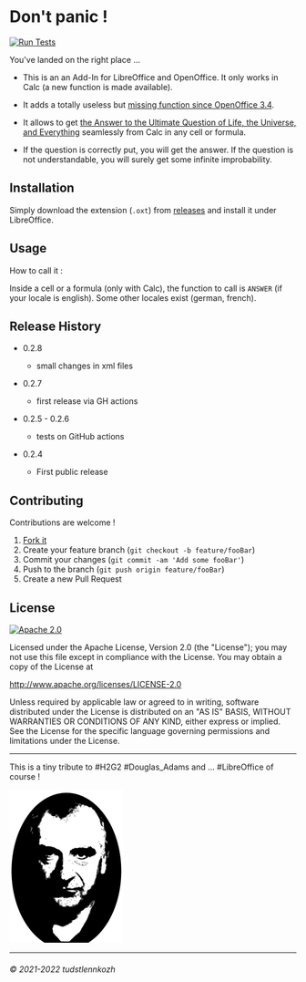 
# Don't panic !
[![Run Tests](https://github.com/tudstlennkozh/dontpanic/actions/workflows/run-tests.yml/badge.svg)](https://github.com/tudstlennkozh/dontpanic/actions/workflows/run-tests.yml)

You've landed on the right place ...
 
* This is an an Add-In for LibreOffice and OpenOffice. It only works in Calc (a new function is made available).

* It adds a totally useless but [missing function since OpenOffice 3.4](https://wiki.openoffice.org/wiki/Easter_Eggs).

* It allows to get [the Answer to the Ultimate Question of Life, the Universe, and Everything](https://en.wikipedia.org/wiki/Phrases_from_The_Hitchhiker's_Guide_to_the_Galaxy) seamlessly from Calc in any cell or formula.

* If the question is correctly put, you will get the answer. If the question is not understandable, you will surely get some infinite improbability.

## Installation

Simply download the extension (`.oxt`) from [releases](https://github.com/tudstlennkozh/dontpanic/releases/latest) and install it under LibreOffice.

## Usage

How to call it :

Inside a cell or a formula (only with Calc), the function to call is `ANSWER` (if your locale is english). Some other locales exist (german, french).

## Release History

* 0.2.8
  * small changes in xml files

* 0.2.7
  * first release via GH actions

* 0.2.5 - 0.2.6
  * tests on GitHub actions
  
* 0.2.4
  * First public release

## Contributing

Contributions are welcome !

1. [Fork it](https://github.com/tudstlennkozh/dontpanic/fork)
2. Create your feature branch (`git checkout -b feature/fooBar`)
3. Commit your changes (`git commit -am 'Add some fooBar'`)
4. Push to the branch (`git push origin feature/fooBar`)
5. Create a new Pull Request

## License

[![Apache 2.0](https://img.shields.io/badge/license-Apache-blue)](/LICENSE)

Licensed under the Apache License, Version 2.0 (the "License"); you may not use this file except in compliance with the License. You may obtain a copy of the License at 

http://www.apache.org/licenses/LICENSE-2.0

Unless required by applicable law or agreed to in writing, software distributed under the License is distributed on an "AS IS" BASIS, WITHOUT WARRANTIES OR CONDITIONS OF ANY KIND, either express or implied. See the License for the specific language governing permissions and limitations under the License.


---

This is a tiny tribute to &#35;H2G2 &#35;Douglas_Adams and ... &#35;LibreOffice of course !

![](src/dontpanic/icons/dontpanic.png)

-------------------------
###### © 2021-2022 tudstlennkozh
